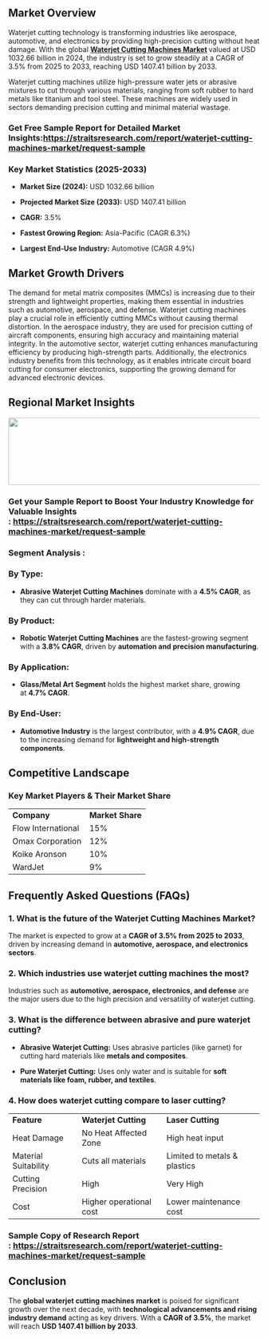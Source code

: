<h2>Market Overview</h2>
<p data-pm-slice="1 1 []">Waterjet cutting technology is transforming industries like aerospace, automotive, and electronics by providing high-precision cutting without heat damage. With the global <strong><a href="https://straitsresearch.com/report/waterjet-cutting-machines-market">Waterjet Cutting Machines Market</a> </strong>valued at USD 1032.66 billion in 2024, the industry is set to grow steadily at a CAGR of 3.5% from 2025 to 2033, reaching USD 1407.41 billion by 2033.</p>
<p>Waterjet cutting machines utilize high-pressure water jets or abrasive mixtures to cut through various materials, ranging from soft rubber to hard metals like titanium and tool steel. These machines are widely used in sectors demanding precision cutting and minimal material wastage.</p>
<h3><strong>Get Free Sample Report for Detailed Market Insights:<a href="https://straitsresearch.com/report/waterjet-cutting-machines-market/request-sample">https://straitsresearch.com/report/waterjet-cutting-machines-market/request-sample</a>&nbsp;</strong></h3>
<h3><strong>Key Market Statistics (2025-2033)</strong></h3>
<ul data-spread="false">
<li>
<p><strong>Market Size (2024):</strong>&nbsp;USD 1032.66 billion</p>
</li>
<li>
<p><strong>Projected Market Size (2033):</strong>&nbsp;USD 1407.41 billion</p>
</li>
<li>
<p><strong>CAGR:</strong>&nbsp;3.5%</p>
</li>
<li>
<p><strong>Fastest Growing Region:</strong>&nbsp;Asia-Pacific (CAGR 6.3%)</p>
</li>
<li>
<p><strong>Largest End-Use Industry:</strong>&nbsp;Automotive (CAGR 4.9%)</p>
</li>
</ul>
<h2><strong>Market Growth Drivers</strong></h2>
<div class="flex max-w-full flex-col flex-grow">
<div class="min-h-8 text-message relative flex w-full flex-col items-end gap-2 whitespace-normal break-words text-start [.text-message+&amp;]:mt-5" dir="auto" data-message-author-role="assistant" data-message-id="d7610d8b-7211-4ecf-8386-8b9661f94da9" data-message-model-slug="gpt-4o">
<div class="flex w-full flex-col gap-1 empty:hidden first:pt-[3px]">
<div class="markdown prose w-full break-words dark:prose-invert light">
<p data-start="0" data-end="761" data-is-last-node="" data-is-only-node="">The demand for metal matrix composites (MMCs) is increasing due to their strength and lightweight properties, making them essential in industries such as automotive, aerospace, and defense. Waterjet cutting machines play a crucial role in efficiently cutting MMCs without causing thermal distortion. In the aerospace industry, they are used for precision cutting of aircraft components, ensuring high accuracy and maintaining material integrity. In the automotive sector, waterjet cutting enhances manufacturing efficiency by producing high-strength parts. Additionally, the electronics industry benefits from this technology, as it enables intricate circuit board cutting for consumer electronics, supporting the growing demand for advanced electronic devices.</p>
</div>
</div>
</div>
</div>
<h2><strong>Regional Market Insights</strong></h2>
<div class="separator"><a href="https://blogger.googleusercontent.com/img/a/AVvXsEjciqLwf-s-BRZiqLoY51a6_u8HS-2YoQsIxDQ7ciJI5qQNG6w-U4XSvZDTxO0Z6ps-iD1JenBnabV_2Bz6Wq2Ru8wFNTFjYkIrlth8Pd2XqNFk3S6YctMCmnItcn9FOK8RqQ4_3hvFWJZ7mIXCtSYkCc6Vy5yyO0Nz0oWQnDqhWNqvySiqxVZCWwKukNg"><img src="https://blogger.googleusercontent.com/img/a/AVvXsEjciqLwf-s-BRZiqLoY51a6_u8HS-2YoQsIxDQ7ciJI5qQNG6w-U4XSvZDTxO0Z6ps-iD1JenBnabV_2Bz6Wq2Ru8wFNTFjYkIrlth8Pd2XqNFk3S6YctMCmnItcn9FOK8RqQ4_3hvFWJZ7mIXCtSYkCc6Vy5yyO0Nz0oWQnDqhWNqvySiqxVZCWwKukNg=w657-h135" alt="" width="657" height="135" data-original-height="139" data-original-width="743" /></a></div>
<h3>Get your Sample Report to Boost Your Industry Knowledge for Valuable Insights :&nbsp;<a href="https://straitsresearch.com/report/waterjet-cutting-machines-market/request-sample">https://straitsresearch.com/report/waterjet-cutting-machines-market/request-sample</a>&nbsp;</h3>
<h3>Segment Analysis :&nbsp;</h3>
<h3><strong>By Type:</strong></h3>
<ul data-spread="false">
<li>
<p><strong>Abrasive Waterjet Cutting Machines</strong>&nbsp;dominate with a&nbsp;<strong>4.5% CAGR</strong>, as they can cut through harder materials.</p>
</li>
</ul>
<h3><strong>By Product:</strong></h3>
<ul data-spread="false">
<li>
<p><strong>Robotic Waterjet Cutting Machines</strong>&nbsp;are the fastest-growing segment with a&nbsp;<strong>3.8% CAGR</strong>, driven by&nbsp;<strong>automation and precision manufacturing</strong>.</p>
</li>
</ul>
<h3><strong>By Application:</strong></h3>
<ul data-spread="false">
<li>
<p><strong>Glass/Metal Art Segment</strong>&nbsp;holds the highest market share, growing at&nbsp;<strong>4.7% CAGR</strong>.</p>
</li>
</ul>
<h3><strong>By End-User:</strong></h3>
<ul data-spread="false">
<li>
<p><strong>Automotive Industry</strong>&nbsp;is the largest contributor, with a&nbsp;<strong>4.9% CAGR</strong>, due to the increasing demand for&nbsp;<strong>lightweight and high-strength components</strong>.</p>
</li>
</ul>
<h2><strong>Competitive Landscape</strong></h2>
<h3><strong>Key Market Players &amp; Their Market Share</strong></h3>
<table>
<tbody>
<tr>
<td><strong>Company</strong></td>
<td><strong>Market Share</strong></td>
</tr>
<tr>
<td>Flow International</td>
<td>15%</td>
</tr>
<tr>
<td>Omax Corporation</td>
<td>12%</td>
</tr>
<tr>
<td>Koike Aronson</td>
<td>10%</td>
</tr>
<tr>
<td>WardJet</td>
<td>9%</td>
</tr>
</tbody>
</table>
<h2><strong>Frequently Asked Questions (FAQs)</strong></h2>
<h3><strong>1. What is the future of the Waterjet Cutting Machines Market?</strong></h3>
<p>The market is expected to grow at a&nbsp;<strong>CAGR of 3.5% from 2025 to 2033</strong>, driven by increasing demand in&nbsp;<strong>automotive, aerospace, and electronics sectors</strong>.</p>
<h3><strong>2. Which industries use waterjet cutting machines the most?</strong></h3>
<p>Industries such as&nbsp;<strong>automotive, aerospace, electronics, and defense</strong>&nbsp;are the major users due to the high precision and versatility of waterjet cutting.</p>
<h3><strong>3. What is the difference between abrasive and pure waterjet cutting?</strong></h3>
<ul data-spread="false">
<li>
<p><strong>Abrasive Waterjet Cutting:</strong>&nbsp;Uses abrasive particles (like garnet) for cutting hard materials like&nbsp;<strong>metals and composites</strong>.</p>
</li>
<li>
<p><strong>Pure Waterjet Cutting:</strong>&nbsp;Uses only water and is suitable for&nbsp;<strong>soft materials like foam, rubber, and textiles</strong>.</p>
</li>
</ul>
<h3><strong>4. How does waterjet cutting compare to laser cutting?</strong></h3>
<table>
<tbody>
<tr>
<td><strong>Feature</strong></td>
<td><strong>Waterjet Cutting</strong></td>
<td><strong>Laser Cutting</strong></td>
</tr>
<tr>
<td>Heat Damage</td>
<td>No Heat Affected Zone</td>
<td>High heat input</td>
</tr>
<tr>
<td>Material Suitability</td>
<td>Cuts all materials</td>
<td>Limited to metals &amp; plastics</td>
</tr>
<tr>
<td>Cutting Precision</td>
<td>High</td>
<td>Very High</td>
</tr>
<tr>
<td>Cost</td>
<td>Higher operational cost</td>
<td>Lower maintenance cost</td>
</tr>
</tbody>
</table>
<h3><strong>Sample Copy of Research Report :&nbsp;<a href="https://straitsresearch.com/report/waterjet-cutting-machines-market/request-sample">https://straitsresearch.com/report/waterjet-cutting-machines-market/request-sample</a>&nbsp;</strong></h3>
<h2><strong>Conclusion</strong></h2>
<p>The&nbsp;<strong>global waterjet cutting machines market</strong>&nbsp;is poised for significant growth over the next decade, with&nbsp;<strong>technological advancements and rising industry demand</strong>&nbsp;acting as key drivers. With a&nbsp;<strong>CAGR of 3.5%</strong>, the market will reach&nbsp;<strong>USD 1407.41 billion by 2033</strong>.</p>
